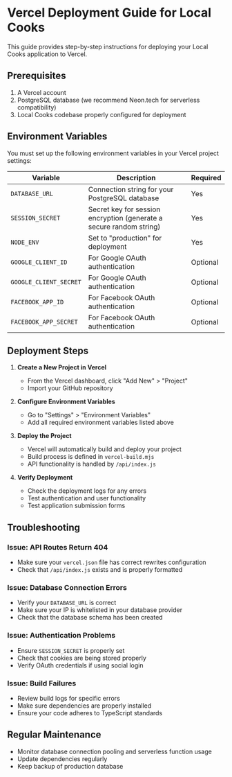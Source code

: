 # Vercel Deployment Guide for Local Cooks

This guide provides step-by-step instructions for deploying your Local Cooks application to Vercel.

## Prerequisites

1. A Vercel account
2. PostgreSQL database (we recommend Neon.tech for serverless compatibility)
3. Local Cooks codebase properly configured for deployment

## Environment Variables

You must set up the following environment variables in your Vercel project settings:

| Variable | Description | Required |
|----------|-------------|----------|
| `DATABASE_URL` | Connection string for your PostgreSQL database | Yes |
| `SESSION_SECRET` | Secret key for session encryption (generate a secure random string) | Yes |
| `NODE_ENV` | Set to "production" for deployment | Yes |
| `GOOGLE_CLIENT_ID` | For Google OAuth authentication | Optional |
| `GOOGLE_CLIENT_SECRET` | For Google OAuth authentication | Optional |
| `FACEBOOK_APP_ID` | For Facebook OAuth authentication | Optional |
| `FACEBOOK_APP_SECRET` | For Facebook OAuth authentication | Optional |

## Deployment Steps

1. **Create a New Project in Vercel**
   - From the Vercel dashboard, click "Add New" > "Project"
   - Import your GitHub repository

2. **Configure Environment Variables**
   - Go to "Settings" > "Environment Variables"
   - Add all required environment variables listed above

3. **Deploy the Project**
   - Vercel will automatically build and deploy your project
   - Build process is defined in `vercel-build.mjs`
   - API functionality is handled by `/api/index.js`

4. **Verify Deployment**
   - Check the deployment logs for any errors
   - Test authentication and user functionality
   - Test application submission forms

## Troubleshooting

### Issue: API Routes Return 404
- Make sure your `vercel.json` file has correct rewrites configuration
- Check that `/api/index.js` exists and is properly formatted

### Issue: Database Connection Errors
- Verify your `DATABASE_URL` is correct
- Make sure your IP is whitelisted in your database provider
- Check that the database schema has been created

### Issue: Authentication Problems
- Ensure `SESSION_SECRET` is properly set
- Check that cookies are being stored properly
- Verify OAuth credentials if using social login

### Issue: Build Failures
- Review build logs for specific errors
- Make sure dependencies are properly installed
- Ensure your code adheres to TypeScript standards

## Regular Maintenance

- Monitor database connection pooling and serverless function usage
- Update dependencies regularly
- Keep backup of production database